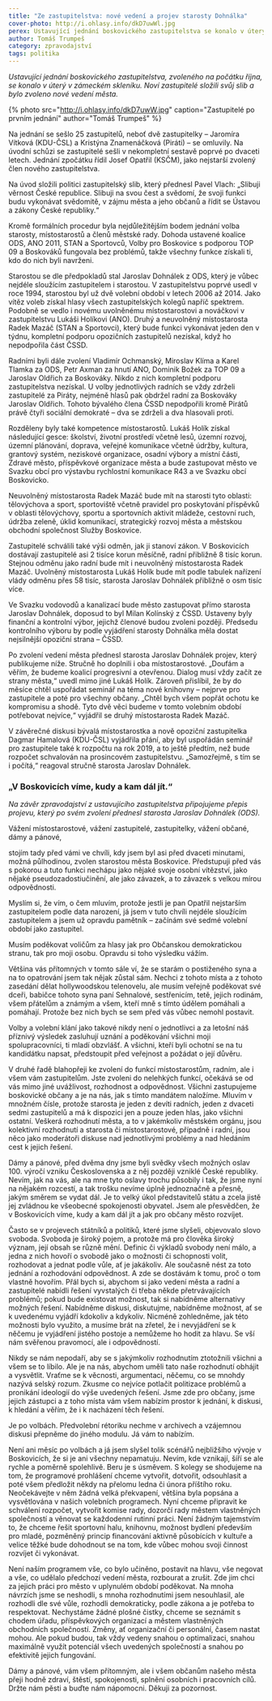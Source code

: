 ```yaml
---
title: "Ze zastupitelstva: nové vedení a projev starosty Dohnálka"
cover-photo: http://i.ohlasy.info/dkD7uwWl.jpg
perex: Ustavující jednání boskovického zastupitelstva se konalo v úterý v zámeckém skleníku. Noví zastupitelé složili svůj slib a bylo zvoleno nové vedení města.
author: Tomáš Trumpeš
category: zpravodajství
tags: politika
---
```


*Ustavující jednání boskovického zastupitelstva, zvoleného na počátku října, se konalo v úterý v zámeckém skleníku. Noví zastupitelé složili svůj slib a bylo zvoleno nové vedení města.*

{% photo src="http://i.ohlasy.info/dkD7uwW.jpg" caption="Zastupitelé po prvním jednání" author="Tomáš Trumpeš" %}

Na jednání se sešlo 25 zastupitelů, neboť dvě zastupitelky – Jaromíra Vítková (KDU-ČSL) a Kristýna Znamenáčková (Piráti) – se omluvily. Na úvodní schůzi se zastupitelé sešli v nekompletní sestavě poprvé po dvaceti letech. Jednání zpočátku řídil Josef Opatřil (KSČM), jako nejstarší zvolený člen nového zastupitelstva.

Na úvod složili politici zastupitelský slib, který přednesl Pavel Vlach: „Slibuji věrnost České republice. Slibuji na svou čest a svědomí, že svoji funkci budu vykonávat svědomitě, v zájmu města a jeho občanů a řídit se Ústavou a zákony České republiky.“

Kromě formálních procedur byla nejdůležitějším bodem jednání volba starosty, místostarostů a členů městské rady. Dohoda ustavené koalice ODS, ANO 2011, STAN a Sportovců, Volby pro Boskovice s podporou TOP 09 a Boskováků fungovala bez problémů, takže všechny funkce získali ti, kdo do nich byli navrženi.

Starostou se dle předpokladů stal Jaroslav Dohnálek z ODS, který je vůbec nejdéle sloužícím zastupitelem i starostou. V zastupitelstvu poprvé usedl v roce 1994, starostou byl už dvě volební období v letech 2006 až 2014. Jako vítěz voleb získal hlasy všech zastupitelských kolegů napříč spektrem. Podobně se vedlo i novému uvolněnému místostarostovi a nováčkovi v zastupitelstvu Lukáši Holíkovi (ANO). Druhý a neuvolněný místostarosta Radek Mazáč (STAN a Sportovci), který bude funkci vykonávat jeden den v týdnu, kompletní podporu opozičních zastupitelů nezískal, když ho nepodpořila část ČSSD.

Radními byli dále zvolení Vladimír Ochmanský, Miroslav Klíma a Karel Tlamka za ODS, Petr Axman za hnutí ANO, Dominik Božek za TOP 09 a Jaroslav Oldřich za Boskováky. Nikdo z nich kompletní podporu zastupitelstva nezískal. U volby jednotlivých radních se vždy zdrželi zastupitelé za Piráty, nejméně hlasů pak obdržel radní za Boskováky Jaroslav Oldřich. Tohoto bývalého člena ČSSD nepodpořili kromě Pirátů právě čtyři sociální demokraté – dva se zdrželi a dva hlasovali proti.

Rozděleny byly také kompetence místostarostů. Lukáš Holík získal následující gesce: školství, životní prostředí včetně lesů, územní rozvoj, územní plánování, doprava, veřejné komunikace včetně údržby, kultura, grantový systém, neziskové organizace, osadní výbory a místní části, Zdravé město, příspěvkové organizace města a bude zastupovat město ve Svazku obcí pro výstavbu rychlostní komunikace R43 a ve Svazku obcí Boskovicko.

Neuvolněný místostarosta Radek Mazáč bude mít na starosti tyto oblasti: tělovýchova a sport, sportoviště včetně pravidel pro poskytování příspěvků v oblasti tělovýchovy, sportu a sportovních aktivit mládeže, cestovní ruch, údržba zeleně, úklid komunikací, strategický rozvoj města a městskou obchodní společnost Služby Boskovice.

Zastupitelé schválili také výši odměn, jak ji stanoví zákon. V Boskovicích dostávají zastupitelé asi 2 tisíce korun měsíčně, radní přibližně 8 tisíc korun. Stejnou odměnu jako radní bude mít i neuvolněný místostarosta Radek Mazáč. Uvolněný místostarosta Lukáš Holík bude mít podle tabulek nařízení vlády odměnu přes 58 tisíc, starosta Jaroslav Dohnálek přibližně o osm tisíc více.

Ve Svazku vodovodů a kanalizací bude město zastupovat přímo starosta Jaroslav Dohnálek, doposud to byl Milan Kolínský z ČSSD. Ustaveny byly finanční a kontrolní výbor, jejichž členové budou zvoleni později. Předsedu kontrolního výboru by podle vyjádření starosty Dohnálka měla dostat nejsilnější opoziční strana – ČSSD.

Po zvolení vedení města přednesl starosta Jaroslav Dohnálek projev, který publikujeme níže. Stručně ho doplnili i oba místostarostové. „Doufám a věřím, že budeme koalicí progresivní a otevřenou. Dialog musí vždy začít ze strany města,“ uvedl mimo jiné Lukáš Holík. Zároveň přislíbil, že by do měsíce chtěl uspořádat seminář na téma nové knihovny – nejprve pro zastupitele a poté pro všechny občany. „Chtěl bych všem popřát ochotu ke kompromisu a shodě. Tyto dvě věci budeme v tomto volebním období potřebovat nejvíce,“ vyjádřil se druhý místostarosta Radek Mazáč.

V závěrečné diskusi bývalá místostarostka a nově opoziční zastupitelka Dagmar Hamalová (KDU-ČSL) vyjádřila přání, aby byl uspořádán seminář pro zastupitele také k rozpočtu na rok 2019, a to ještě předtím, než bude rozpočet schvalován na prosincovém zastupitelstvu. „Samozřejmě, s tím se i počítá,“ reagoval stručně starosta Jaroslav Dohnálek.

### „V Boskovicích víme, kudy a kam dál jít.“

*Na závěr zpravodajství z ustavujícího zastupitelstva připojujeme přepis projevu, který po svém zvolení přednesl starosta Jaroslav Dohnálek (ODS).*

Vážení místostarostové, vážení zastupitelé, zastupitelky, vážení občané, dámy a pánové,

stojím tady před vámi ve chvíli, kdy jsem byl asi před dvaceti minutami, možná půlhodinou, zvolen starostou města Boskovice. Předstupuji před vás s pokorou a tuto funkci nechápu jako nějaké svoje osobní vítězství, jako nějaké pseudozadostiučinění, ale jako závazek, a to závazek s velkou mírou odpovědnosti.

Myslím si, že vím, o čem mluvím, protože jestli je pan Opatřil nejstarším zastupitelem podle data narození, já jsem v tuto chvíli nejdéle sloužícím zastupitelem a jsem už opravdu pamětník – začínám své sedmé volební období jako zastupitel.

Musím poděkovat voličům za hlasy jak pro Občanskou demokratickou stranu, tak pro moji osobu. Opravdu si toho výsledku vážím.

Většina vás přítomných v tomto sále ví, že se starám o postiženého syna a na to opatrování jsem tak nějak zůstal sám. Nechci z tohoto místa a z tohoto zasedání dělat hollywoodskou telenovelu, ale musím veřejně poděkovat své dceři, babičce tohoto syna paní Sehnalové, sestřenicím, tetě, jejich rodinám, všem přátelům a známým a všem, kteří mně s tímto údělem pomáhali a pomáhají. Protože bez nich bych se sem před vás vůbec nemohl postavit.

Volby a volební klání jako takové nikdy není o jednotlivci a za letošní náš příznivý výsledek zasluhují uznání a poděkování všichni moji spolupracovníci, ti mladí obzvlášť. A všichni, kteří byli ochotní se na tu kandidátku napsat, předstoupit před veřejnost a požádat o její důvěru.

V druhé řadě blahopřeji ke zvolení do funkcí místostarostům, radním, ale i všem vám zastupitelům. Jste zvoleni do nelehkých funkcí, očekává se od vás mimo jiné uvážlivost, rozhodnost a odpovědnost. Všichni zastupujeme boskovické občany a je na nás, jak s tímto mandátem naložíme. Mluvím v množném čísle, protože starosta je jeden z devíti radních, jeden z dvaceti sedmi zastupitelů a má k dispozici jen a pouze jeden hlas, jako všichni ostatní. Veškerá rozhodnutí města, a to v jakémkoliv městském orgánu, jsou kolektivní rozhodnutí a starosta či místostarostové, případně i radní, jsou něco jako moderátoři diskuse nad jednotlivými problémy a nad hledáním cest k jejich řešení.

Dámy a pánové, před dvěma dny jsme byli svědky všech možných oslav 100. výročí vzniku Československa a z něj později vzniklé České republiky. Nevím, jak na vás, ale na mne tyto oslavy trochu působily i tak, že jsme nyní na nějakém rozcestí, a tak trošku nevíme úplně jednoznačně a přesně, jakým směrem se vydat dál. Je to velký úkol představitelů státu a zcela jistě jej zvládnou ke všeobecné spokojenosti obyvatel. Jsem ale přesvědčen, že v Boskovicích víme, kudy a kam dál jít a jak pro občany město rozvíjet.

Často se v projevech státníků a politiků, které jsme slyšeli, objevovalo slovo svoboda. Svoboda je široký pojem, a protože má pro člověka široký význam, její obsah se různě mění. Definic či výkladů svobody není málo, a jedna z nich hovoří o svobodě jako o možnosti či schopnosti volit, rozhodovat a jednat podle vůle, ať je jakákoliv. Ale současně nést za toto jednání a rozhodování odpovědnost. A zde se dostávám k tomu, proč o tom vlastně hovořím. Přál bych si, abychom si jako vedení města a radní a zastupitelé nabídli řešení vyvstalých či třeba někde přetrvávajících problémů; pokud bude existovat možnost, tak si nabídněme alternativy možných řešení. Nabídněme diskusi, diskutujme, nabídněme možnost, ať se k uvedenému vyjádří kdokoliv a kdykoliv. Nicméně zohledněme, jak této možnosti bylo využito, a musíme brát na zřetel, že i nevyjádření se k něčemu je vyjádření jistého postoje a nemůžeme ho hodit za hlavu. Se vší nám svěřenou pravomocí, ale i odpovědností.

Nikdy se nám nepodaří, aby se s jakýmkoliv rozhodnutím ztotožnili všichni a všem se to líbilo. Ale je na nás, abychom uměli tato naše rozhodnutí obhájit a vysvětlit. Vraťme se k věcnosti, argumentaci, něčemu, co se mnohdy nazývá selský rozum. Zkusme co nejvíce potlačit politizace problémů a pronikání ideologií do výše uvedených řešení. Jsme zde pro občany, jsme jejich zástupci a z toho místa vám všem nabízím prostor k jednání, k diskusi, k hledání a věřím, že i k nacházení těch řešení.

Je po volbách. Předvolební rétoriku nechme v archivech a vzájemnou diskusi přepněme do jiného modulu. Já vám to nabízím.

Není ani měsíc po volbách a já jsem slyšel tolik scénářů nejbližšího vývoje v Boskovicích, že si je ani všechny nepamatuju. Nevím, kde vznikají, šíří se ale rychle a poměrně spolehlivě. Beru je s úsměvem. S kolegy se shodujeme na tom, že programové prohlášení chceme vytvořit, dotvořit, odsouhlasit a poté všem předložit někdy na přelomu ledna či února příštího roku. Neočekávejte v něm žádná velká překvapení, většina byla popsána a vysvětlována v našich volebních programech. Nyní chceme připravit ke schválení rozpočet, vytvořit komise rady, dozorčí rady městem vlastněných společností a věnovat se každodenní rutinní práci. Není žádným tajemstvím to, že chceme řešit sportovní halu, knihovnu, možnost bydlení především pro mladé, pozměněný princip financování aktivně působících v kultuře a velice těžké bude dohodnout se na tom, kde vůbec mohou svoji činnost rozvíjet či vykonávat.

Není naším programem vše, co bylo učiněno, postavit na hlavu, vše negovat a vše, co udělalo předchozí vedení města, rozbourat a zrušit. Zde jim chci za jejich práci pro město v uplynulém období poděkovat. Na mnoha návrzích jsme se neshodli, s mnoha rozhodnutími jsem nesouhlasil, ale rozhodli dle své vůle, rozhodli demokraticky, podle zákona a je potřeba to respektovat. Nechystáme žádné plošné čistky, chceme se seznámit s chodem úřadu, příspěvkových organizací a městem vlastněných obchodních společností. Změny, ať organizační či personální, časem nastat mohou. Ale pokud budou, tak vždy vedeny snahou o optimalizaci, snahou maximálně využít potenciál všech uvedených společností a snahou po efektivitě jejich fungování.

Dámy a pánové, vám všem přítomným, ale i všem občanům našeho města přeji hodně zdraví, štěstí, spokojenosti, splnění osobních i pracovních cílů. Držte nám pěsti a buďte nám nápomocni. Děkuji za pozornost.

